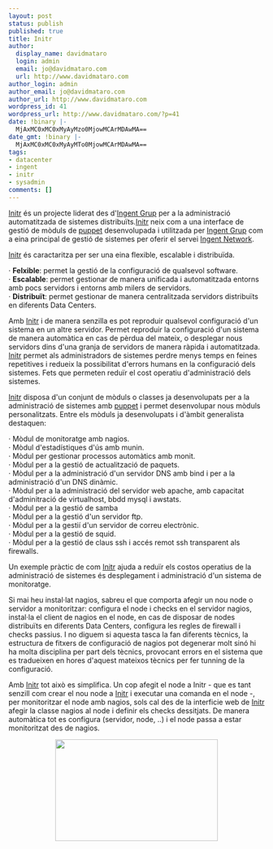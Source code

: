 ```yaml
---
layout: post
status: publish
published: true
title: Initr
author:
  display_name: davidmataro
  login: admin
  email: jo@davidmataro.com
  url: http://www.davidmataro.com
author_login: admin
author_email: jo@davidmataro.com
author_url: http://www.davidmataro.com
wordpress_id: 41
wordpress_url: http://www.davidmataro.com/?p=41
date: !binary |-
  MjAxMC0xMC0xMyAyMzo0MjowMCArMDAwMA==
date_gmt: !binary |-
  MjAxMC0xMC0xMyAyMTo0MjowMCArMDAwMA==
tags:
- datacenter
- ingent
- initr
- sysadmin
comments: []
---
```

<p><a href="http://www.initr.org">Initr</a> és un projecte liderat des d'<a href="http://www.ingent.net">Ingent Grup</a> per a la administració automatitzada de sistemes distribuïts.<a href="http://www.initr.org">Initr</a> neix com a una interface de gestió de mòduls de <a href="http://www.puppetlabs.com/">puppet</a> desenvolupada i utilitzada per <a href="http://www.ingent.net">Ingent Grup</a> com a eina principal de gestió de sistemes per oferir el servei <a href="http://www.ingent.net/welcome/page/ca_ingent_network">Ingent Network</a>. </p>
<p><a href="http://www.initr.org">Initr</a> és caractaritza per ser una eina flexible, escalable i distribuïda.</p>
<p>   · <span style="font-weight:bold;">Felxible</span>: permet la gestió de la configuració de qualsevol software.<br />   · <span style="font-weight:bold;">Escalable</span>: permet gestionar de manera unificada i automatitzada entorns amb pocs servidors i entorns amb milers de servidors.<br />   · <span style="font-weight:bold;">Distribuït</span>: permet gestionar de manera centralitzada servidors distribuïts en diferents Data Centers.</p>
<p>Amb <a href="http://www.initr.org">Initr</a> i de manera senzilla es pot reproduir qualsevol configuració d'un sistema en un altre servidor. Permet reproduir la configuració d'un sistema de manera automàtica en cas de pèrdua del mateix, o desplegar nous servidors dins d'una granja de servidors de manera ràpida i automatitzada.<br /><a href="http://www.initr.org">Initr</a> permet als administradors de sistemes perdre menys temps en feines repetitives i redueix la possibilitat d'errors humans en la configuració dels sistemes. Fets que permeten reduïr el cost operatiu d'administració dels sistemes.</p>
<p><a href="http://www.initr.org">Initr</a> disposa d'un conjunt de mòduls o classes ja desenvolupats per a la administració de sistemes amb <a href="http://www.puppetlabs.com/">puppet</a> i permet desenvolupar nous mòduls personalitzats. Entre els mòduls ja desenvolupats i d'àmbit generalista destaquen:</p>
<p>   · Mòdul de monitoratge amb nagios.<br />   · Mòdul  d'estadístiques d'ús amb munin.<br />   · Mòdul per gestionar processos automàtics amb monit.<br />   · Mòdul per a la gestió de actualització de paquets.<br />   · Mòdul per a la administració d'un servidor DNS amb bind i per a la administració d'un DNS dinàmic.<br />   · Mòdul per a la administració del servidor web apache, amb capacitat d'adminitració de virtualhost, bbdd mysql i awstats.<br />   · Mòdul per a la gestió de samba<br />   · Mòdul per a la gestió d'un servidor ftp.<br />   · Mòdul per a la gestií d'un servidor de correu electrònic.<br />   · Mòdul per a la gestió de squid.<br />   · Mòdul per a la gestió de claus ssh i accés remot ssh transparent als firewalls.</p>
<p>Un exemple pràctic de com <a href="http://www.initr.org">Initr</a> ajuda a reduïr els costos operatius de la administració de sistemes és  desplegament i administració d'un sistema de monitoratge. </p>
<p>Si mai heu instal·lat nagios, sabreu el que comporta afegir un nou node o servidor a monitoritzar: configura el node i checks en el servidor nagios, instal·la el client de nagios en el node, en cas de disposar de nodes distribuïts en diferents Data Centers, configura les regles de firewall i checks passius. I no diguem si aquesta tasca la fan diferents tècnics, la estructura de fitxers de configuració de nagios pot degenerar molt sinó hi ha molta disciplina per part dels tècnics, provocant errors en el sistema que es tradueixen en hores d'aquest mateixos tècnics per fer tunning de la configuració.</p>
<p>Amb <a href="http://www.initr.org">Initr</a> tot això es simplifica.  Un cop afegit el node a Initr - que es tant senzill com crear el nou node a <a href="http://www.initr.org">Initr</a> i executar una comanda en el node -, per monitoritzar el node amb nagios, sols cal des de la interficie web de <a href="http://www.initr.org">Initr</a> afegir la classe nagios al node i definir els checks dessitjats. De manera automàtica tot es configura (servidor, node, ..) i el node passa a estar monitoritzat des de nagios.</p>
<p><a onblur="try {parent.deselectBloggerImageGracefully();} catch(e) {}" href="http://3.bp.blogspot.com/_c9wPNLl7wzs/TLYp2rqQAdI/AAAAAAAAATs/2KVHAzGfOiA/s1600/Screen+shot+2010-10-13+at+4.35.52+PM.png"><img style="display:block; margin:0px auto 10px; text-align:center;cursor:pointer; cursor:hand;width: 320px; height: 200px;" src="http://3.bp.blogspot.com/_c9wPNLl7wzs/TLYp2rqQAdI/AAAAAAAAATs/2KVHAzGfOiA/s320/Screen+shot+2010-10-13+at+4.35.52+PM.png" border="0" alt=""id="BLOGGER_PHOTO_ID_5527651612053471698" /></a></p>
